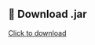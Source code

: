 ## 🔗 Download .jar
[Click to download](https://github.com/hemanth8513/Bajaj_nth_followers/raw/main/target/mutualfollowers-0.0.1-SNAPSHOT.jar)
